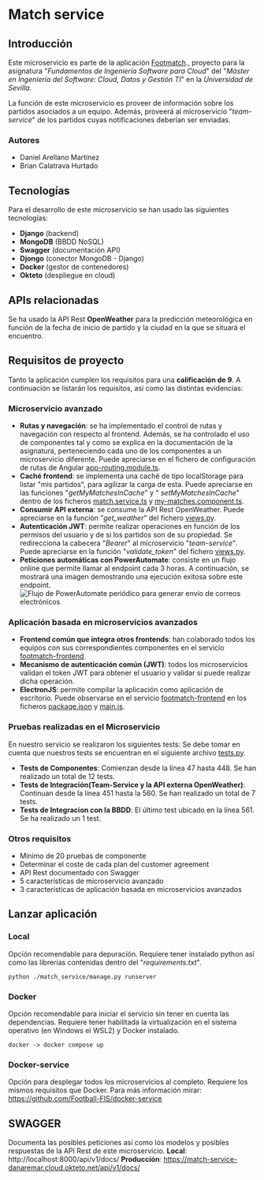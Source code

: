 
# Match service

## Introducción
Este microservicio es parte de la aplicación [Footmatch](https://github.com/orgs/Football-FIS/repositories)., proyecto para la asignatura "*Fundamentos de Ingeniería Software para Cloud*" del "*Máster en Ingeniería del Software: Cloud, Datos y Gestión TI*" en la *Universidad de Sevilla*.

La función de este microservicio es proveer de información sobre los partidos asociados a un equipo. Además, proveerá al microservicio "*team-service*" de los partidos cuyas notificaciones deberían ser enviadas.

### Autores
- Daniel Arellano Martínez
- Brian Calatrava Hurtado


## Tecnologías
Para el desarrollo de este microservicio se han usado las siguientes tecnologías:

 - **Django** (backend)
 - **MongoDB** (BBDD NoSQL)
 - **Swagger** (documentación API)
 - **Djongo** (conector MongoDB - Django)
 - **Docker** (gestor de contenedores)
 - **Okteto** (despliegue en cloud)


## APIs relacionadas
Se ha usado la API Rest **OpenWeather** para la predicción meteorológica en función de la fecha de inicio de partido y la ciudad en la que se situará el encuentro.


## Requisitos de proyecto
Tanto la aplicación cumplen los requisitos para una **calificación de 9**. A continuación se listarán los requisitos, así como las distintas evidencias:

### Microservicio avanzado

 - **Rutas y navegación**: se ha implementado el control de rutas y navegación con respecto al frontend. Además, se ha controlado el uso de componentes tal y como se explica en la documentación de la asignatura, perteneciendo cada uno de los componentes a un microservicio diferente. Puede apreciarse en el fichero de configuración de rutas de Angular [app-routing.module.ts](https://github.com/Football-FIS/footmatch-frontend/blob/develop/src/app/app-routing.module.ts).
 - **Caché frontend**: se implementa una caché de tipo localStorage para listar "mis partidos", para agilizar la carga de esta. Puede apreciarse en las funciones "*getMyMatchesInCache*" y " *setMyMatchesInCache*" dentro de los ficheros [match.service.ts](https://github.com/Football-FIS/footmatch-frontend/blob/develop/src/app/services/match.service.ts) y [my-matches.component.ts](https://github.com/Football-FIS/footmatch-frontend/blob/develop/src/app/my-matches/my-matches.component.ts).
 - **Consumir API externa**: se consume la API Rest OpenWeather. Puede apreciarse en la función "*get_weather*" del fichero [views.py](https://github.com/Football-FIS/match-service/blob/develop/match_service/match_api/views.py).
 - **Autenticación JWT**: permite realizar operaciones en función de los permisos del usuario y de si los partidos son de su propiedad. Se redirecciona la cabecera "*Bearer*" al microservicio "*team-service*". Puede apreciarse en la función "*validate_token*" del fichero [views.py](https://github.com/Football-FIS/match-service/blob/develop/match_service/match_api/views.py).
 - **Peticiones automáticas con PowerAutomate**: consiste en un flujo online que permite llamar al endpoint cada 3 horas. A continuación, se mostrará una imagen demostrando una ejecución exitosa sobre este endpoint.
![Flujo de PowerAutomate periódico para generar envío de correos electrónicos](https://lh3.googleusercontent.com/4h4bcRhmbaaCsSdDqdavGVGCqUDidp6kjQbBmId-GWsv54TQZY1I2umQ-UMu3MwFeJqks_FoQI2so1Jgu6pMrV8YtG60it2_lgE1ESmO3QT72S0NIzRgasB4jHezayXj6dlae1Xpl_uqSb2N0gOYWPk6Te8EqfuHNrmKA5_MzuQYy96uugMyNCcFahIYCvpNkHNb10DMyu8fhY08zB0_jn6hHKTgZddy8-ivZNiBdgHcsnqacx6VEIc-BsTNkIWS3-vze7dBudRHygs9x6Gdl2MGw86ShJVnIxHJlquRxy826zE-yppXi6AiRlsMzJ45Tj4abfx4aUyXyHKRJCFpTcOMbm-yOw5za8PtOsILN6xUq1Mq1DWVWOJtJ79fdx9Axm3oXLm_J9_y3qG6azgtYFmoN1lZS5pW84WSq_M61UNUcNxNnHAGFDtlskl1zK9GYTF01zBu-wUflzu8PYIro008_pULOLw9UFnSUxy2vF-4_IpHq4QxskjX_wSyfeofDlXxkEn0dnCxcN3aU5JV1vGzF00NLrZyrHYAaLye3g0fTWKMVn39iRksR4GmFyk6H_3Q2UxfbISTOT7UnOqPBwBGLCaKIXUnOjiUmQ2toamLAE8RWVBPousnBWLsV-W8JbvdAyz7aKhz1fwt5AH8AHrokJC4azoxEnBUvzlg5mpc9SIKBYqHpMa_eqe41g6J7ksvSDZQ6StDg6-tvITqjM0KuNbsyidBX7oyrWuoHHkstIj4drSULEYNjjdLRpmR91L_4hqAd88BbDfR5KuWnsQCsZankadQSmhYRcsuGiXlGOB6qGLe41Fr5B02YMWNHne5mtS4MnyxARU-xQaJazmeja_27jKmiCqs5zv-lTvEepa8ahGztS-R4VLdc5FJiIUcoNtaFgH4_Pq5y9Ye0ZkdgoppUhncyqx_eY5UlGwZknZRyexZ5SC61OtClsh0IIcskaub433CSqp7C7H0P0jS1QurQ2XJRHbugtA4MtjtGcjkfj0m=w3414-h1820-no?authuser=0)

### Aplicación basada en microservicios avanzados

 - **Frontend común que integra otros frontends**: han colaborado todos los equipos con sus correspondientes componentes en el servicio [footmatch-frontend](https://github.com/Football-FIS/footmatch-frontend).
 - **Mecanismo de autenticación común (JWT)**: todos los microservicios validan el token JWT para obtener el usuario y validar si puede realizar dicha operación.
 - **ElectronJS**: permite compilar la aplicación como aplicación de escritorio. Puede observarse en el servicio [footmatch-frontend](https://github.com/Football-FIS/footmatch-frontend) en los ficheros [package.json](https://github.com/Football-FIS/footmatch-frontend/blob/develop/package.json) y [main.js](https://github.com/Football-FIS/footmatch-frontend/blob/develop/main.js).


### Pruebas realizadas en el Microservicio

En nuestro servicio se realizaron los siguientes tests:
Se debe tomar en cuenta que nuestros tests se encuentran en el siguiente archivo [tests.py](https://github.com/Football-FIS/match-service/blob/develop/match_service/match_api/tests.py).

 - **Tests de Componentes**: Comienzan desde la línea 47 hasta 448. Se han realizado un total de 12 tests.
 - **Tests de Integración(Team-Service y la API externa OpenWeather)**: Continuan desde la línea 451 hasta la 560. Se han realizado un total de 7 tests.
 - **Tests de Integracion con la BBDD**: El último test ubicado en la línea 561. Se ha realizado un 1 test.



### Otros requisitos

 - Mínimo de 20 pruebas de componente
 - Determinar el coste de cada plan del customer agreement
 - API Rest documentado con Swagger
 - 5 características de microservicio avanzado
 - 3 características de aplicación basada en microservicios avanzados

## Lanzar aplicación

### Local
Opción recomendable para depuración. Requiere tener instalado python así como las librerías contenidas dentro del "*requirements.txt*".

    python ./match_service/manage.py runserver

### Docker
Opción recomendable para iniciar el servicio sin tener en cuenta las dependencias. Requiere tener habilitada la virtualización en el sistema operativo (en Windows el WSL2) y Docker instalado.

    docker -> docker compose up

### Docker-service
Opción para desplegar todos los microservicios al completo. Requiere los mismos requisitos que Docker. Para más información mirar: https://github.com/Football-FIS/docker-service


## SWAGGER
Documenta las posibles peticiones así como los modelos y posibles respuestas de la API Rest de este microservicio.
**Local**: http://localhost:8000/api/v1/docs/
**Producción**: https://match-service-danaremar.cloud.okteto.net/api/v1/docs/

